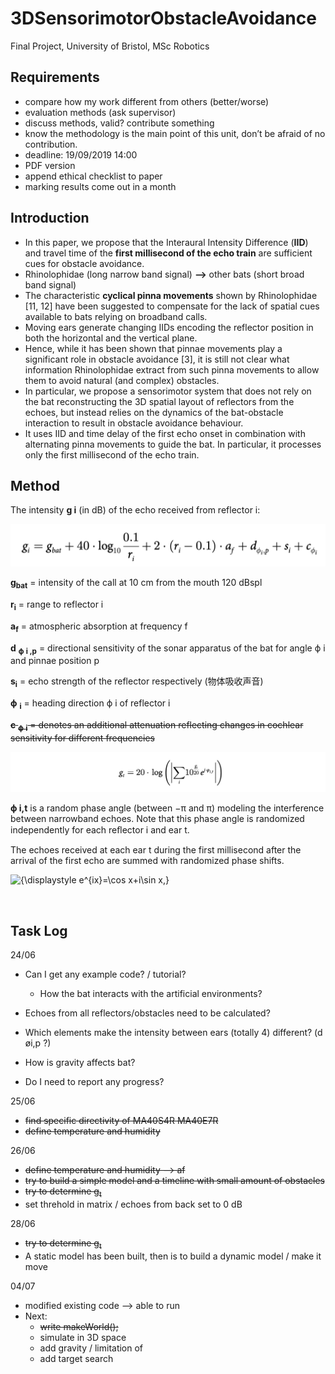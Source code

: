 # 3DSensorimotorObstacleAvoidance

Final Project, University of Bristol, MSc Robotics



## Requirements

-  compare how my work different from others (better/worse)
- evaluation methods (ask supervisor)
- discuss methods, valid? contribute something
- know the methodology is the main point of this unit, don’t be afraid of no contribution.
- deadline: 19/09/2019 14:00
- PDF version
- append ethical checklist to paper
- marking results come out in a month



## Introduction

- In this paper, we propose that the Interaural Intensity Difference (**IID**) and travel time of the **first millisecond of the echo train** are sufficient cues for obstacle avoidance.
- Rhinolophidae (long narrow band signal) **—>** other bats (short broad band signal)
- The characteristic **cyclical pinna movements** shown by Rhinolophidae [11, 12] have been suggested to compensate for the lack of spatial cues available to bats relying on broadband calls.
- Moving ears generate changing IIDs encoding the reflector position in both the horizontal and the vertical plane.
- Hence, while it has been shown that pinnae movements play a significant role in obstacle avoidance [3], it is still not clear what information Rhinolophidae extract from such pinna movements to allow them to avoid natural (and complex) obstacles.
- In particular, we propose a sensorimotor system that does not rely on the bat reconstructing the 3D spatial layout of reflectors from the echoes, but instead relies on the dynamics of the bat-obstacle interaction to result in obstacle avoidance behaviour.
- It uses IID and time delay of the first echo onset in combination with alternating pinna movements to guide the bat. In particular, it processes only the first millisecond of the echo train.



## Method

The intensity **g i** (in dB) of the echo received from reflector i:

![gi](notes-image/gi.png)

**g<sub>bat</sub>** = intensity of the call at 10 cm from the mouth 120 dBspl

**r<sub>i</sub>** = range to reflector i

**a<sub>f</sub>** = atmospheric absorption at frequency f

**d** <sub>**ϕ** **i ,p**</sub> = directional sensitivity of the sonar apparatus of the bat for angle ϕ i and pinnae position p

**s<sub>i</sub>** = echo strength of the reflector respectively (物体吸收声音)

**ϕ** <sub>**i**</sub> = heading direction ϕ i of reflector i

~~**c** <sub>**ϕ** **i**</sub> = denotes an additional attenuation reflecting changes in cochlear sensitivity for different frequencies~~

![gt](notes-image/gt.png)

**ϕ i,t** is a random phase angle (between −π and π) modeling the interference between narrowband echoes. Note that this phase angle is randomized independently for each reﬂector i and ear t.

The echoes received at each ear t during the first millisecond after the arrival of the first echo are summed with randomized phase shifts.

![{\displaystyle e^{ix}=\cos x+i\sin x,}](https://wikimedia.org/api/rest_v1/media/math/render/svg/aab1fcd1a6db5cc6678bb9cbd871580eeeb86eda)

​              



## Task Log

24/06

- Can I get any example code? / tutorial?  

  - How the bat interacts with the artificial environments?

- Echoes from all reflectors/obstacles need to be calculated?

- Which elements make the intensity between ears (totally 4) different? (d øi,p ?)

- How is gravity affects bat? 

- Do I need to report any progress?



25/06

- ~~find specific directivity of MA40S4R MA40E7R~~
- ~~define temperature and humidity~~ 



26/06

- ~~define temperature and humidity —> af~~
- ~~try to build a simple model and a timeline with small amount of obstacles~~
- ~~try to determine g<sub>t</sub>~~ 
- set threhold in matrix / echoes from back set to 0 dB



28/06

- ~~try to determine g<sub>t</sub>~~
- A static model has been built, then is to build a dynamic model / make it move



04/07

- modified existing code —> able to run
- Next:
  - ~~write makeWorld();~~
  - simulate in 3D space
  - add gravity / limitation of 
  - add target search